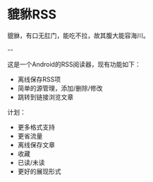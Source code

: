 # 貔貅RSS
貔貅，有口无肛门，能吃不拉，故其腹大能容海川。

--

这是一个Android的RSS阅读器，现有功能如下：
 - 离线保存RSS项
 - 简单的源管理，添加/删除/修改
 - 跳转到链接浏览文章
 
计划：
  - 更多格式支持
  - 更省流量
  - 离线保存文章
  - 收藏
  - 已读/未读
  - 更好的展现形式
